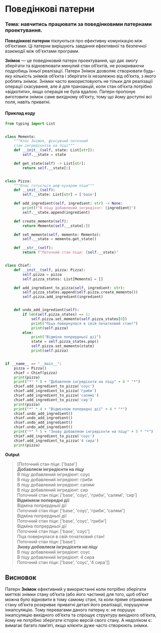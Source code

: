 # Поведінкові патерни

### Тема: навчитись працювати за поведінковими патернами проектування.

**Поведінкові патерни** піклуються про ефективну комунікацію між об’єктами. Ці патерни вирішують завдання ефективної та безпечної взаємодії між об'єктами програми.

**Знімок** — це поведінковий патерн проектування, що дає змогу зберігати та відновлювати минулий стан об’єктів, не розкриваючи подробиць їхньої реалізації.
Патерн Знімок дозволяє створювати будь-яку кількість знімків об’єкта і зберігати їх незалежно від об’єкта, з якого роблять знімок. Знімки часто використовують не тільки для реалізації операції скасування, але й для транзакцій, коли стан об’єкта потрібно «відкотити», якщо операція не була вдалою. Патерн пропонує виготовити знімок саме вихідному об’єкту, тому що йому доступні всі поля, навіть приватні.
#### Приклад коду

```python
from typing import List


class Memento:
    """Клас Знімок, фіксуючий поточний
    стан інгредієнтів на піці"""
    def __init__(self, state: List[str]):
        self.__state = state

    def get_state(self) -> List[str]:
        return self.__state[:]


class Pizza:
    """Клас готується шеф-кухарем піци"""
    def __init__(self):
        self.__state: List[str] = ['base']

    def add_ingredient(self, ingredient: str) -> None:
        print(f"В піцу добавлений інгредієнт: {ingredient}")
        self.__state.append(ingredient)

    def create_memento(self):
        return Memento(self.__state[:])

    def set_memento(self, memento: Memento):
        self.__state = memento.get_state()

    def __str__(self):
        return f"Поточний стан піци: {self.__state}"


class Chief:
    def __init__(self, pizza: Pizza):
        self.pizza = pizza
        self.pizza_states: List[Memento] = []

    def add_ingredient_to_pizza(self, ingredient: str):
        self.pizza_states.append(self.pizza.create_memento())
        self.pizza.add_ingredient(ingredient)


    def undo_add_ingredient(self):
        if len(self.pizza_states) == 1:
            self.pizza.set_memento(self.pizza_states[0])
            print("Піца повернулася в свій початковий стан!")
            print(self.pizza)
        else:
            print("Відміна попрердньої дії")
            state = self.pizza_states.pop()
            self.pizza.set_memento(state)
            print(self.pizza)


if __name__ == "__main__":
    pizza = Pizza()
    chief = Chief(pizza)
    print(pizza)
    print("*" * 8 + "Добавляєм інгредієнти на піцу" + 8 * "*")
    chief.add_ingredient_to_pizza('соус')
    chief.add_ingredient_to_pizza('гриби')
    chief.add_ingredient_to_pizza('салямі')
    chief.add_ingredient_to_pizza('сир')
    print(pizza)
    print("*" * 4 + "Відміняєм попередні дії" + 4 * "*")
    chief.undo_add_ingredient()
    chief.undo_add_ingredient()
    chief.undo_add_ingredient()
    chief.undo_add_ingredient()
    print("*" * 5 + "Знову добавляєм інгредієнти на піцу" + 5 * "*")
    chief.add_ingredient_to_pizza('соус')
    chief.add_ingredient_to_pizza('4 сира')
    print(pizza)
```
**Output**
>[Поточний стан піци: ['base']<br>
********Добавляєм інгредієнти на піцу********<br>
В піцу добавлений інгредієнт: соус<br>
В піцу добавлений інгредієнт: гриби<br>
В піцу добавлений інгредієнт: салямі<br>
В піцу добавлений інгредієнт: сир<br>
Поточний стан піци: ['base', 'соус', 'гриби', 'салямі', 'сир']<br>
****Відміняєм попередні дії****<br>
Відміна попрердньої дії<br>
Поточний стан піци: ['base', 'соус', 'гриби', 'салямі']<br>
Відміна попрердньої дії<br>
Поточний стан піци: ['base', 'соус', 'гриби']<br>
Відміна попрердньої дії<br>
Поточний стан піци: ['base', 'соус']<br>
Піца повернулася в свій початковий стан!<br>
Поточний стан піци: ['base']<br>
*****Знову добавляєм інгредієнти на піцу*****<br>
В піцу добавлений інгредієнт: соус<br>
В піцу добавлений інгредієнт: 4 сира<br>
Поточний стан піци: ['base', 'соус', '4 сира']]<br>


## Висновок
Патерн **Знімок** ефективний у використанні коли потрібно зберігати миттєві знімки стану об’єкта (або його частини) для того, щоб об’єкт можна було відновити в тому самому стані, та коли пряме отримання стану об’єкта розкриває приватні деталі його реалізації, порушуючи інкапсуляцію. Тому перевагами даного патерну є: не порушує інкапсуляцію вихідного об’єкта та спрощує структуру вихідного об’єкта, йому не потрібно зберігати історію версій свого стану. А недоліком є: вимагає багато пам’яті, якщо клієнти дуже часто створюють знімки.
